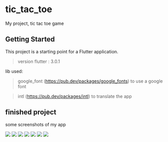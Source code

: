 # tic_tac_toe

My project, tic tac toe game 

## Getting Started

This project is a starting point for a Flutter application.

> version flutter : 3.0.1

lib used: 
> google_font (https://pub.dev/packages/google_fonts) to use a google font

> intl (https://pub.dev/packages/intl) to translate the app

## finished project
some screenshots of my app


<img src="https://media.discordapp.net/attachments/1086395969190510642/1086398262451388477/app-screenshot_3.png?width=359&height=676" target="_blank"></a>
<img src="https://media.discordapp.net/attachments/1086395969190510642/1086398262812082278/app-screenshot_4.png?width=359&height=676" target="_blank"></a>
<img src="https://media.discordapp.net/attachments/1086395969190510642/1086398263478992988/app-screenshot_8.png?width=359&height=676" target="_blank"></a>
<img src="https://media.discordapp.net/attachments/1086395969190510642/1086398263252492368/app-screenshot_7.png?width=359&height=675" target="_blank"></a>
<img src="https://media.discordapp.net/attachments/1086395969190510642/1086398263713857618/app-screenShot1..png?width=359&height=676" target="_blank"></a>
<img src="https://media.discordapp.net/attachments/1086395969190510642/1086398263978115093/app-screenShot2.png?width=359&height=676" target="_blank"></a>
<img src="https://media.discordapp.net/attachments/1086395969190510642/1086398264267513967/app-screenShot9.png?width=359&height=676" target="_blank"></a>


